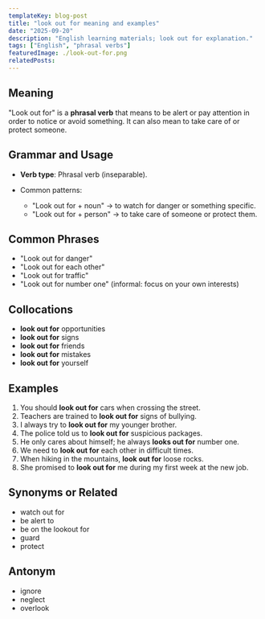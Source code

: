 ```yaml
---
templateKey: blog-post
title: "look out for meaning and examples"
date: "2025-09-20"
description: "English learning materials; look out for explanation."
tags: ["English", "phrasal verbs"]
featuredImage: ./look-out-for.png
relatedPosts:
---
```


## Meaning

"Look out for" is a **phrasal verb** that means to be alert or pay attention in order to notice or avoid something. It can also mean to take care of or protect someone.

## Grammar and Usage

- **Verb type**: Phrasal verb (inseparable).
- Common patterns:

  - "Look out for + noun" → to watch for danger or something specific.
  - "Look out for + person" → to take care of someone or protect them.

## Common Phrases

- "Look out for danger"
- "Look out for each other"
- "Look out for traffic"
- "Look out for number one" (informal: focus on your own interests)

## Collocations

- **look out for** opportunities
- **look out for** signs
- **look out for** friends
- **look out for** mistakes
- **look out for** yourself

## Examples

1. You should **look out for** cars when crossing the street.
2. Teachers are trained to **look out for** signs of bullying.
3. I always try to **look out for** my younger brother.
4. The police told us to **look out for** suspicious packages.
5. He only cares about himself; he always **looks out for** number one.
6. We need to **look out for** each other in difficult times.
7. When hiking in the mountains, **look out for** loose rocks.
8. She promised to **look out for** me during my first week at the new job.

## Synonyms or Related

- watch out for
- be alert to
- be on the lookout for
- guard
- protect

## Antonym

- ignore
- neglect
- overlook
